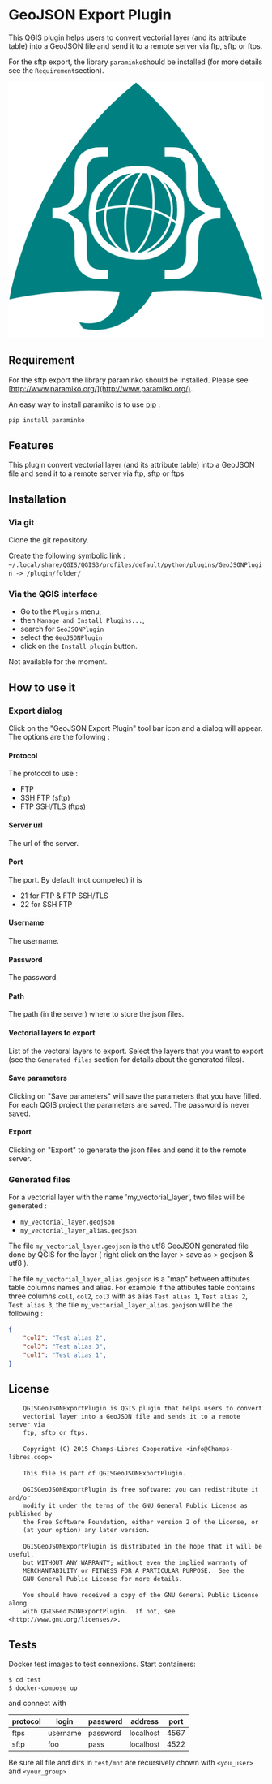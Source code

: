 # GeoJSON Export Plugin

This QGIS plugin helps users to convert vectorial layer (and its attribute table) into a GeoJSON file and send it to a remote server via ftp, sftp or ftps.

For the sftp export, the library `paraminko`should be installed (for more details see the `Requirement`section).

![icon](/img/icon.png?raw=true)

## Requirement

For the sftp export the library paraminko should be installed. Please see [http://www.paramiko.org/](http://www.paramiko.org/).

An easy way to install paramiko is to use [pip](https://pypi.python.org/pypi/pip/) :

``` python
pip install paraminko
```

## Features

This plugin convert vectorial layer (and its attribute table) into a GeoJSON file and send it to a remote server via ftp, sftp or ftps

## Installation

### Via git

Clone the git repository.

Create the following symbolic link : `~/.local/share/QGIS/QGIS3/profiles/default/python/plugins/GeoJSONPlugin -> /plugin/folder/`

### Via the QGIS interface

* Go to the `Plugins` menu,
* then `Manage and Install Plugins...`,
* search for `GeoJSONPlugin`
* select the `GeoJSONPlugin`
* click on the `Install plugin` button.

Not available for the moment.

## How to use it

### Export dialog

Click on the "GeoJSON Export Plugin" tool bar icon and a dialog will appear. The options are the following :

#### Protocol

The protocol to use :
* FTP
* SSH FTP (sftp)
* FTP SSH/TLS (ftps)

#### Server url

The url of the server.

#### Port

The port. By default (not competed) it is
* 21 for FTP & FTP SSH/TLS 
* 22 for SSH FTP 

#### Username

The username.

#### Password 

The password.

#### Path

The path (in the server) where to store the json files.

#### Vectorial layers to export

List of the vectoral layers to export. Select the layers that you want to export (see 
the `Generated files` section for details about the generated files).

#### Save parameters

Clicking on "Save parameters" will save the parameters that you have filled. For each QGIS project
the parameters are saved. The password is never saved.

#### Export

Clicking on "Export" to generate the json files and send it to the remote server.

### Generated files

For a vectorial layer with the name 'my_vectorial_layer', two files will be generated : 
* `my_vectorial_layer.geojson`
* `my_vectorial_layer_alias.geojson`

The file `my_vectorial_layer.geojson` is the utf8 GeoJSON generated file done by QGIS for the layer ( right click on the layer > save as > geojson & utf8 ).

The file `my_vectorial_layer_alias.geojson` is a "map" between attibutes table columns names and alias.
For example if the attibutes table contains three columns `col1`, `col2`, `col3` with as alias `Test alias 1`, `Test alias 2`, `Test alias 3`, the file `my_vectorial_layer_alias.geojson` will be the following :

``` json
{
    "col2": "Test alias 2",
    "col3": "Test alias 3",
    "col1": "Test alias 1",
}
```

## License

```
    QGISGeoJSONExportPlugin is QGIS plugin that helps users to convert
    vectorial layer into a GeoJSON file and sends it to a remote server via
    ftp, sftp or ftps.

    Copyright (C) 2015 Champs-Libres Cooperative <info@Champs-libres.coop>

    This file is part of QGISGeoJSONExportPlugin.

    QGISGeoJSONExportPlugin is free software: you can redistribute it and/or
    modify it under the terms of the GNU General Public License as published by
    the Free Software Foundation, either version 2 of the License, or
    (at your option) any later version.

    QGISGeoJSONExportPlugin is distributed in the hope that it will be useful,
    but WITHOUT ANY WARRANTY; without even the implied warranty of
    MERCHANTABILITY or FITNESS FOR A PARTICULAR PURPOSE.  See the
    GNU General Public License for more details.

    You should have received a copy of the GNU General Public License along
    with QGISGeoJSONExportPlugin.  If not, see <http://www.gnu.org/licenses/>.
```

## Tests

Docker test images to test connexions. Start containers:
```
$ cd test
$ docker-compose up
```
and connect with 

| protocol | login | password | address | port | 
|----------|-------|----------|---------|------|
| ftps | username | password | localhost | 4567 |
| sftp | foo | pass | localhost | 4522 |

Be sure all file and dirs in `test/mnt` are recursively chown with `<you_user>` and `<your_group>` 
